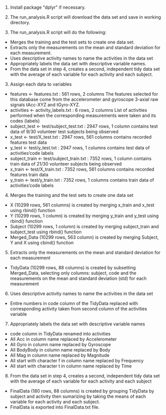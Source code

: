 1. Install package "dplyr" if necessary. 

2. The run_analysis.R script will download the data set and save in working directory. 

3. The run_analysis.R script will do the following: 

- Merges the training and the test sets to create one data set.
- Extracts only the measurements on the mean and standard deviation for each measurement.
- Uses descriptive activity names to name the activities in the data set
- Appropriately labels the data set with descriptive variable names.
- From the data set in step 4, creates a second, independent tidy data set with the average of each variable for each activity and each subject.



3. Assign each data to variables
- features <- features.txt : 561 rows, 2 columns
The features selected for this database come from the accelerometer and gyroscope 3-axial raw signals tAcc-XYZ and tGyro-XYZ.
- activities <- activity_labels.txt : 6 rows, 2 columns
List of activities performed when the corresponding measurements were taken and its codes (labels)
- subject_test <- test/subject_test.txt : 2947 rows, 1 column
contains test data of 9/30 volunteer test subjects being observed
- x_test <- test/X_test.txt : 2947 rows, 561 columns
contains recorded features test data
- y_test <- test/y_test.txt : 2947 rows, 1 columns
contains test data of activities’code labels
- subject_train <- test/subject_train.txt : 7352 rows, 1 column
contains train data of 21/30 volunteer subjects being observed
- x_train <- test/X_train.txt : 7352 rows, 561 columns
contains recorded features train data
- y_train <- test/y_train.txt : 7352 rows, 1 columns
contains train data of activities’code labels

4. Merges the training and the test sets to create one data set
- X (10299 rows, 561 columns) is created by merging x_train and x_test using rbind() function
- Y (10299 rows, 1 column) is created by merging y_train and y_test using rbind() function
- Subject (10299 rows, 1 column) is created by merging subject_train and subject_test using rbind() function
- Merged_Data (10299 rows, 563 column) is created by merging Subject, Y and X using cbind() function

5. Extracts only the measurements on the mean and standard deviation for each measurement
- TidyData (10299 rows, 88 columns) is created by subsetting Merged_Data, selecting only columns: subject, code and the measurements on the mean and standard deviation (std) for each measurement

6. Uses descriptive activity names to name the activities in the data set
- Entire numbers in code column of the TidyData replaced with corresponding activity taken from second column of the activities variable

7. Appropriately labels the data set with descriptive variable names
- code column in TidyData renamed into activities
- All Acc in column name replaced by Accelerometer
- All Gyro in column name replaced by Gyroscope
- All BodyBody in column name replaced by Body
- All Mag in column name replaced by Magnitude
- All start with character f in column name replaced by Frequency
- All start with character t in column name replaced by Time

8. From the data set in step 4, creates a second, independent tidy data set with the average of each variable for each activity and each subject
- FinalData (180 rows, 88 columns) is created by grouping TidyData by subject and activity then sumarizing by taking the means of each variable for each activity and each subject.
- FinalData is exported into FinalData.txt file.
